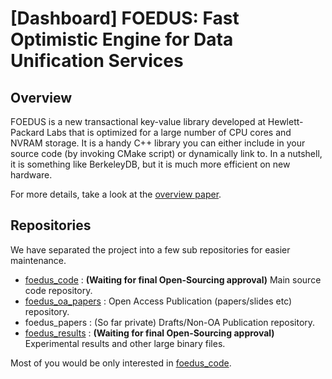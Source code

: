 [Dashboard] FOEDUS: Fast Optimistic Engine for Data Unification Services
=================================

Overview
--------
FOEDUS is a new transactional key-value library developed at Hewlett-Packard Labs that is optimized
for a large number of CPU cores and NVRAM storage. It is a handy C++ library you can
either include in your source code (by invoking CMake script) or dynamically link to.
In a nutshell, it is something like BerkeleyDB, but it is much more efficient on new hardware.

For more details, take a look at the [overview paper](https://github.com/hkimura/foedus_oa_papers/raw/master/foedus_sigmod2015_cr.pdf).

Repositories
--------
We have separated the project into a few sub repositories for easier maintenance.

* [foedus_code](https://github.com/hkimura/foedus_code) : **(Waiting for final Open-Sourcing approval)**  Main source code repository.
* [foedus_oa_papers](https://github.com/hkimura/foedus_oa_papers) : Open Access Publication (papers/slides etc) repository.
* foedus_papers : (So far private) Drafts/Non-OA Publication repository.
* [foedus_results](https://github.com/hkimura/foedus_results) : **(Waiting for final Open-Sourcing approval)**  Experimental results and other large binary files.

Most of you would be only interested in [foedus_code](https://github.com/hkimura/foedus_code).
